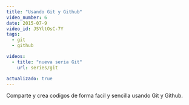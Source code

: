 ```yaml
---
title: "Usando Git y Github"
video_number: 6
date: 2015-07-9
video_id: JSYltOsC-7Y
tags:
  - git
  - github

videos:
  - title: "nueva seria Git"
    url: series/git

actualizado: true
---
```


Comparte y crea codigos de forma facil y sencilla usando Git y Github.
